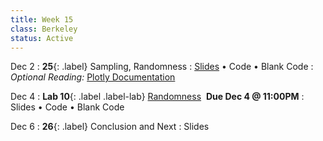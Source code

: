 ```yaml
---
title: Week 15
class: Berkeley
status: Active
---
```


Dec 2
: **25**{: .label} Sampling, Randomness
  : [Slides](https://docs.google.com/presentation/d/1nBpzayBcA0J8FWgv7ZTp13eRmi-_YkDtzgRsY7-ThG8/edit?usp=sharing) &#8226; Code &#8226; Blank Code
: *Optional Reading:* [Plotly Documentation](https://plotly.com/python/plotly-express/)


Dec 4
: **Lab 10**{: .label .label-lab} [Randomness](https://datahub.berkeley.edu/hub/user-redirect/git-pull?repo=https%3A%2F%2Fgithub.com%2Fdata-6-berkeley%2Fmaterials-fa24&branch=main&urlpath=tree%2Fmaterials-fa24%2Flabs%2Flab10%2Flab10.ipynb)  &nbsp;**Due Dec 4 @ 11:00PM**
  : Slides &#8226; Code &#8226; Blank Code

  
Dec 6
: **26**{: .label} Conclusion and Next 
  : Slides
